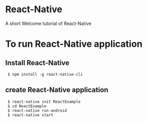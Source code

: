 # React-Native
A short Welcome tutorial of React-Native

# To run React-Native application 

  ## Install React-Native 
  ```
   $ npm install -g react-native-cli
  ```
   
  ## create React-Native application
  ```
   $ react-native init ReactExample
   $ cd ReactExample
   $ react-native run-android 
   $ react-native start
  ```

